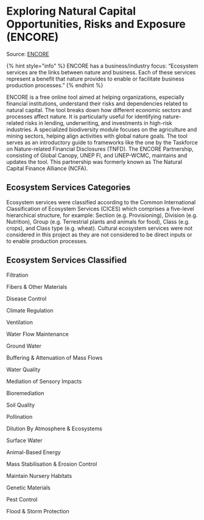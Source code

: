 # Exploring Natural Capital Opportunities, Risks and Exposure (ENCORE)

Source: [ENCORE](https://encorenature.org/en)

{% hint style="info" %}
ENCORE has a business/industry focus: “Ecosystem services are the links between nature and business. Each of these services represent a benefit that nature provides to enable or facilitate business production processes.”
{% endhint %}

ENCORE is a free online tool aimed at helping organizations, especially financial institutions, understand their risks and dependencies related to natural capital. The tool breaks down how different economic sectors and processes affect nature. It is particularly useful for identifying nature-related risks in lending, underwriting, and investments in high-risk industries. A specialized biodiversity module focuses on the agriculture and mining sectors, helping align activities with global nature goals. The tool serves as an introductory guide to frameworks like the one by the Taskforce on Nature-related Financial Disclosures (TNFD). The ENCORE Partnership, consisting of Global Canopy, UNEP FI, and UNEP-WCMC, maintains and updates the tool. This partnership was formerly known as The Natural Capital Finance Alliance (NCFA).

## Ecosystem Services Categories

Ecosystem services were classified according to the Common International Classification of Ecosystem Services (CICES) which comprises a five-level hierarchical structure, for example: Section (e.g. Provisioning), Division (e.g. Nutrition), Group (e.g. Terrestrial plants and animals for food), Class (e.g. crops), and Class type (e.g. wheat). Cultural ecosystem services were not considered in this project as they are not considered to be direct inputs or to enable production processes.&#x20;

## Ecosystem Services Classified

Filtration

Fibers & Other Materials

Disease Control

Climate Regulation

Ventilation

Water Flow Maintenance

Ground Water

Buffering & Attenuation of Mass Flows

Water Quality

Mediation of Sensory Impacts

Bioremediation

Soil Quality

Pollination

Dilution By Atmosphere & Ecosystems

Surface Water

Animal-Based Energy

Mass Stabilisation & Erosion Control

Maintain Nursery Habitats

Genetic Materials

Pest Control

Flood & Storm Protection
